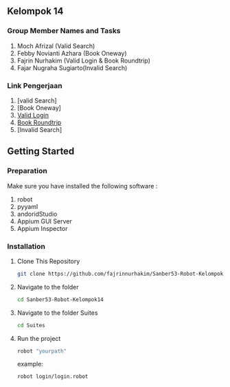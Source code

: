 ## Kelompok 14

### Group Member Names and Tasks

1. Moch Afrizal (Valid Search)
2. Febby Novianti Azhara (Book Oneway)
3. Fajrin Nurhakim (Valid Login & Book Roundtrip)
4. Fajar Nugraha Sugiarto(Invalid Search)

### Link Pengerjaan

1. [valid Search]
2. [Book Oneway]
3. [Valid Login](https://drive.google.com/file/d/1teVPXf9juv--snh7nslp06tSmFUACtGs/view?usp=sharing)
4. [Book Roundtrip](https://drive.google.com/file/d/1FC-NY14PtcS9gt4A8ZRyyh-3S8YyvBGs/view?usp=sharing)
5. [Invalid Search]

## Getting Started

### Preparation

Make sure you have installed the following software :

1. robot
2. pyyaml
3. andoridStudio
4. Appium GUI Server
5. Appium Inspector

### Installation

1. Clone This Repository

    ```bash
    git clone https://github.com/fajrinnurhakim/Sanber53-Robot-Kelompok14.git

    ```

2. Navigate to the folder

    ```bash
    cd Sanber53-Robot-Kelompok14

    ```

3. Navigate to the folder Suites

    ```bash
    cd Suites
    ```

4. Run the project
    ```bash
    robot "yourpath"
    ```
    example:
    ```bash
    robot login/login.robot
    ```
